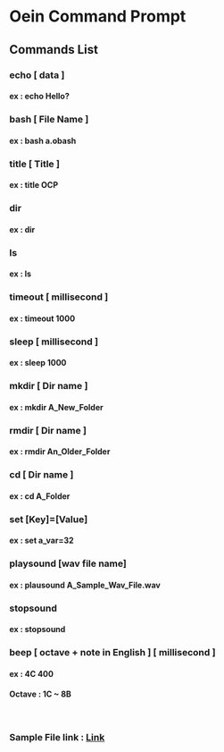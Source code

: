 # Oein Command Prompt
### 
## Commands List
### echo [ data ]
#### ex : echo Hello?
### bash [ File Name ]
#### ex : bash a.obash
### title [ Title ]
#### ex : title OCP
### dir
#### ex : dir
### ls
#### ex : ls
### timeout [ millisecond ]
#### ex : timeout 1000
### sleep [ millisecond ]
#### ex : sleep 1000
### mkdir [ Dir name ]
#### ex : mkdir A_New_Folder
### rmdir [ Dir name ]
#### ex : rmdir An_Older_Folder
### cd [ Dir name ]
#### ex : cd A_Folder
### set [Key]=[Value]
#### ex : set a_var=32
### playsound [wav file name]
#### ex : plausound A_Sample_Wav_File.wav
### stopsound
#### ex : stopsound
### beep [ octave + note in English ] [ millisecond ]
#### ex : 4C 400
#### Octave : 1C ~ 8B
&nbsp;
### Sample File link : <a href="https://github.com/Oein/Oein_Command_Prompt/tree/master/Samples">Link</a>